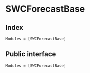 
# SWCForecastBase
## Index
```@index
Modules = [SWCForecastBase]
```

## Public interface
```@autodocs
Modules = [SWCForecastBase]
```
